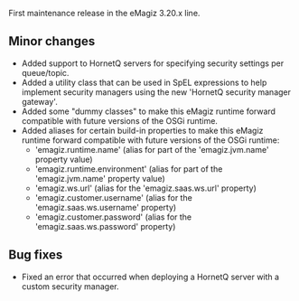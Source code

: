 First maintenance release in the eMagiz 3.20.x line.
## Minor changes
- Added support to HornetQ servers for specifying security settings per queue/topic.
- Added a utility class that can be used in SpEL expressions to help implement security managers using the new 'HornetQ security manager gateway'.
- Added some "dummy classes" to make this eMagiz runtime forward compatible with future versions of the OSGi runtime.
- Added aliases for certain build-in properties to make this eMagiz runtime forward compatible with future versions of the OSGi runtime:
  - 'emagiz.runtime.name' (alias for part of the 'emagiz.jvm.name' property value)
  - 'emagiz.runtime.environment' (alias for part of the 'emagiz.jvm.name' property value)
  - 'emagiz.ws.url' (alias for the 'emagiz.saas.ws.url' property)
  - 'emagiz.customer.username' (alias for the 'emagiz.saas.ws.username' property)
  - 'emagiz.customer.password' (alias for the 'emagiz.saas.ws.password' property)
## Bug fixes
- Fixed an error that occurred when deploying a HornetQ server with a custom security manager.
